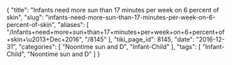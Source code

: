 {
    "title": "Infants need more sun than 17 minutes per week on 6 percent of skin",
    "slug": "infants-need-more-sun-than-17-minutes-per-week-on-6-percent-of-skin",
    "aliases": [
        "/Infants+need+more+sun+than+17+minutes+per+week+on+6+percent+of+skin+\u2013+Dec+2016",
        "/8145"
    ],
    "tiki_page_id": 8145,
    "date": "2016-12-31",
    "categories": [
        "Noontime sun and D",
        "Infant-Child"
    ],
    "tags": [
        "Infant-Child",
        "Noontime sun and D"
    ]
}